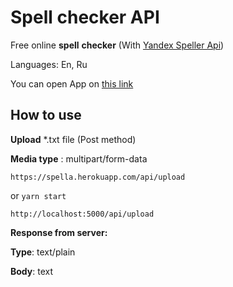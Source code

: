 # Spell checker API


Free online ****spell**** **checker** (With [Yandex Speller Api](https://yandex.ru/dev/speller/))

Languages: En, Ru

You can open App on [this link](https://spelltext.netlify.app/)

## How to use

**Upload** *.txt file (Post method)

**Media type** : multipart/form-data

```
https://spella.herokuapp.com/api/upload
```

or `yarn start `

```
http://localhost:5000/api/upload
```

**Response from server:**

**Type**: text/plain

**Body**: text
